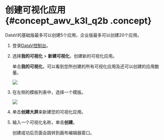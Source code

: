 # 创建可视化应用 {#concept_awv_k3l_q2b .concept}

DataV的基础版最多可以创建5个应用，企业版最多可以创建20个应用。

1.  登录[DataV控制台](https://datav.aliyun.com/)。
2.  选择**我的可视化** \> **新建可视化**，创建新的可视化应用。

    单击**我的可视化**，可以看到您所创建的所有可视化应用及还可以创建的应用数量。

    ![](http://static-aliyun-doc.oss-cn-hangzhou.aliyuncs.com/assets/img/16546/15343135078015_zh-CN.png)

3.  在左侧的模板列表中，选择一个模版。

    ![](http://static-aliyun-doc.oss-cn-hangzhou.aliyuncs.com/assets/img/16546/15343135088016_zh-CN.png)

4.  单击**创建大屏**来新建您的可视化应用。
5.  输入一个可视化名称，单击**创建**。

    创建成功后页面会跳转到画布编辑器窗口。


